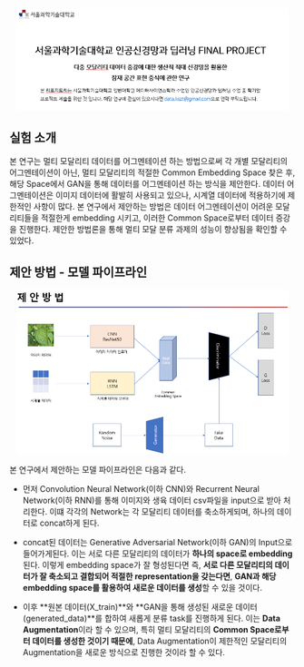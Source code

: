 <p align="center"><img src="assets/front.png" width="480"\></p>

## 실험 소개 
본 연구는 멀티 모달리티 데이터를 어그멘테이션 하는 방법으로써 각 개별 모달리티의 어그멘테이션이 아닌, 멀티 모달리티의 적절한 Common Embedding Space 찾은 후, 
해당 Space에서 GAN을 통해 데이터를 어그멘테이션 하는 방식을 제안한다. 데이터 어그멘테이션은 이미지 데이터에 활발히 사용되고 있으나, 시계열 데이터에 적용하기에
제한적인 사항이 많다. 본 연구에서 제안하는 방법은 데이터 어그멘테이션이 어려운 모달리티들을 적절한게 embedding 시키고, 이러한 Common Space로부터 데이터 증강을 
진행한다. 제안한 방법론을 통해 멀티 모달 분류 과제의 성능이 향상됨을 확인할 수 있었다. 

## 제안 방법 - 모델 파이프라인 
<p align="center"><img src="assets/proposed_method.png" width="480"\></p>

본 연구에서 제안하는 모델 파이프라인은 다음과 같다. 

- 먼저 Convolution Neural Network(이하 CNN)와 Recurrent Neural Network(이하 RNN)를 통해 이미지와 생육 데이터 csv파일을 input으로 받아 처리한다. 이떄 각각의 Network는 각 모달리티 데이터를 축소하게되며, 하나의 데이터로 concat하게 된다. 

- concat된 데이터는 Generative Adversarial Network(이하 GAN)의 Input으로 들어가게된다. 이는 서로 다른 모달리티의 데이터가 **하나의 space로 embedding** 된다. 이렇게 embedding space가 잘 형성된다면 즉, **서로 다른 모달리티의 데이터가 잘 축소되고 결합되어 적절한 representation을 갖는다면**, **GAN과 해당 embedding space를 활용하여 새로운 데이터를 생성**할 수 있을 것이다.  

- 이후 **원본 데이터(X_train)**와 **GAN을 통해 생성된 새로운 데이터(generated_data)**를 합하여 새롭게 분류 task를 진행하게 된다. 이는 **Data Augmentation**이라 할 수 있으며, 특히 멀티 모달리티의 **Common Space로부터 데이터를 생성한 것이기 때문에**, Data Augmentation이 제한적인 모달리티의 Augmentation을 새로운 방식으로 진행한 것이라 할 수 있다.  

